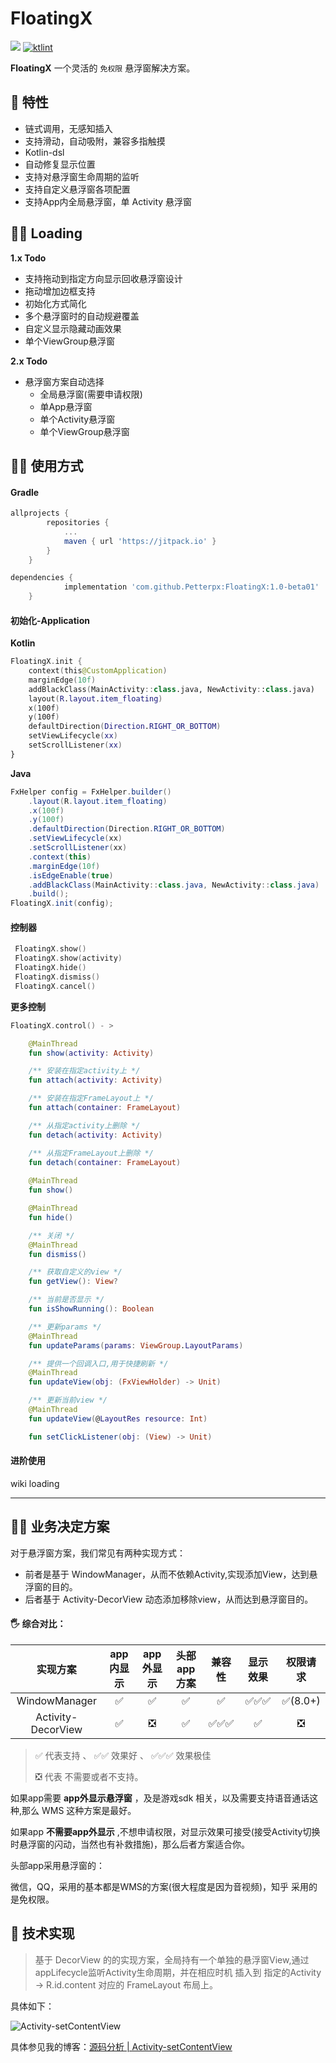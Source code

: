 # FloatingX



[![](https://jitpack.io/v/Petterpx/FloatingX.svg)](https://jitpack.io/#Petterpx/FloatingX) [![ktlint](https://img.shields.io/badge/code%20style-%E2%9D%A4-FF4081.svg)](https://ktlint.github.io/)

**FloatingX** 一个灵活的 `免权限` 悬浮窗解决方案。



## 👏 特性 

- 链式调用，无感知插入
- 支持滑动，自动吸附，兼容多指触摸
- Kotlin-dsl
- 自动修复显示位置
- 支持对悬浮窗生命周期的监听
- 支持自定义悬浮窗各项配置
- 支持App内全局悬浮窗，单 Activity 悬浮窗



## 👨‍🔧‍ Loading 

**1.x Todo**

- 支持拖动到指定方向显示回收悬浮窗设计
- 拖动增加边框支持
- 初始化方式简化
- 多个悬浮窗时的自动规避覆盖
- 自定义显示隐藏动画效果
- 单个ViewGroup悬浮窗

**2.x Todo**

- 悬浮窗方案自动选择
  - 全局悬浮窗(需要申请权限)
  - 单App悬浮窗
  - 单个Activity悬浮窗
  - 单个ViewGroup悬浮窗



## 👨‍💻‍ 使用方式

#### Gradle

```groovy
allprojects {
		repositories {
			...
			maven { url 'https://jitpack.io' }
		}
	}
```

```groovy
dependencies {
	        implementation 'com.github.Petterpx:FloatingX:1.0-beta01'
	}
```



#### 初始化-Application

**Kotlin**

```kotlin
FloatingX.init {
    context(this@CustomApplication)
    marginEdge(10f)
    addBlackClass(MainActivity::class.java, NewActivity::class.java)
    layout(R.layout.item_floating)
    x(100f)
    y(100f)
    defaultDirection(Direction.RIGHT_OR_BOTTOM)
    setViewLifecycle(xx)
    setScrollListener(xx)
}
```

**Java**

```java
FxHelper config = FxHelper.builder()
    .layout(R.layout.item_floating)
    .x(100f)
    .y(100f)
    .defaultDirection(Direction.RIGHT_OR_BOTTOM)
    .setViewLifecycle(xx)
    .setScrollListener(xx)
    .context(this)
    .marginEdge(10f)
    .isEdgeEnable(true)
    .addBlackClass(MainActivity::class.java, NewActivity::class.java)
    .build();
FloatingX.init(config);
```

#### 控制器

```kotlin
 FloatingX.show()
 FloatingX.show(activity)
 FloatingX.hide()
 FloatingX.dismiss()
 FloatingX.cancel()
```

**更多控制**

```kotlin
FloatingX.control() - >

    @MainThread
    fun show(activity: Activity)

    /** 安装在指定activity上 */
    fun attach(activity: Activity)

    /** 安装在指定FrameLayout上 */
    fun attach(container: FrameLayout)

    /** 从指定activity上删除 */
    fun detach(activity: Activity)

    /** 从指定FrameLayout上删除 */
    fun detach(container: FrameLayout)
    
    @MainThread
    fun show()

    @MainThread
    fun hide()

    /** 关闭 */
    @MainThread
    fun dismiss()

    /** 获取自定义的view */
    fun getView(): View?

    /** 当前是否显示 */
    fun isShowRunning(): Boolean

    /** 更新params */
    @MainThread
    fun updateParams(params: ViewGroup.LayoutParams)

    /** 提供一个回调入口,用于快捷刷新 */
    @MainThread
    fun updateView(obj: (FxViewHolder) -> Unit)

    /** 更新当前view */
    @MainThread
    fun updateView(@LayoutRes resource: Int)

    fun setClickListener(obj: (View) -> Unit)
```



#### 进阶使用

wiki loading



---



## 🚴‍♀️ 业务决定方案

对于悬浮窗方案，我们常见有两种实现方式：

- 前者是基于 WindowManager，从而不依赖Activity,实现添加View，达到悬浮窗的目的。
- 后者基于 Activity-DecorView 动态添加移除view，从而达到悬浮窗目的。

#### 🖐 综合对比：

|      实现方案      | app内显示 | app外显示 | 头部app方案 | 兼容性 | 显示效果 | 权限请求 |
| :----------------: | :-------: | :-------: | :---------: | :----: | :------: | :------: |
|   WindowManager    |     ✅     |     ✅     |      ✅      |   ✅    |   ✅✅✅    | ✅(8.0+)  |
| Activity-DecorView |     ✅     |     ❎     |      ✅      |  ✅✅✅   |    ✅     |    ❎     |

> ✅ 代表支持 、 ✅✅ 效果好 、 ✅✅✅ 效果极佳
>
> ❎ 代表 不需要或者不支持。



如果app需要 **app外显示悬浮窗** ，及是游戏sdk 相关，以及需要支持语音通话这种,那么 WMS 这种方案是最好。

如果app **不需要app外显示** ,不想申请权限，对显示效果可接受(接受Activity切换时悬浮窗的闪动，当然也有补救措施)，那么后者方案适合你。

头部app采用悬浮窗的：

微信，QQ，采用的基本都是WMS的方案(很大程度是因为音视频)，知乎 采用的是免权限。



## 🐬 技术实现

> 基于 DecorView 的的实现方案，全局持有一个单独的悬浮窗View,通过appLifecycle监听Activity生命周期，并在相应时机 插入到 指定的Activity -> R.id.content 对应的 FrameLayout 布局上。

具体如下：

<img src="https://tva1.sinaimg.cn/large/008i3skNly1gr20ks7780j30rc0i5dim.jpg" alt="Activity-setContentView"  />

具体参见我的博客：[源码分析 | Activity-setContentView](https://juejin.cn/post/6897453195342610445) 

